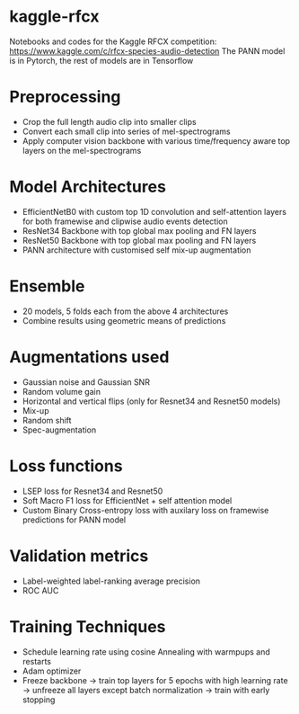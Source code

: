 # kaggle-rfcx
Notebooks and codes for the Kaggle RFCX competition: https://www.kaggle.com/c/rfcx-species-audio-detection
The PANN model is in Pytorch, the rest of models are in Tensorflow

# Preprocessing
* Crop the full length audio clip into smaller clips
* Convert each small clip into series of mel-spectrograms
* Apply computer vision backbone with various time/frequency aware top layers on the mel-spectrograms

# Model Architectures
* EfficientNetB0 with custom top 1D convolution and self-attention layers for both framewise and clipwise audio events detection
* ResNet34 Backbone with top global max pooling and FN layers
* ResNet50 Backbone with top global max pooling and FN layers
* PANN architecture with customised self mix-up augmentation

# Ensemble
* 20 models, 5 folds each from the above 4 architectures
* Combine results using geometric means of predictions

# Augmentations used
* Gaussian noise and Gaussian SNR
* Random volume gain
* Horizontal and vertical flips (only for Resnet34 and Resnet50 models)
* Mix-up
* Random shift
* Spec-augmentation

# Loss functions
* LSEP loss for Resnet34 and Resnet50
* Soft Macro F1 loss for EfficientNet + self attention model
* Custom Binary Cross-entropy loss with auxilary loss on framewise predictions for PANN model

# Validation metrics
* Label-weighted label-ranking average precision
* ROC AUC

# Training Techniques
* Schedule learning rate using cosine Annealing with warmpups and restarts
* Adam optimizer
* Freeze backbone -> train top layers for 5 epochs with high learning rate -> unfreeze all layers except batch normalization -> train with early stopping
